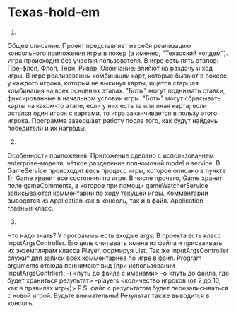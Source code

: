 # Texas-hold-em

 1)
 Общее описание.
 Проект представляет из себя реализацию консольного приложения игры в покер (а именно, "Техасский холдем").
 Игра происходит без участия пользователя.
 В игре есть пять этапов: Пре-флоп, Флоп, Тёрн, Ривер, Окончание; влияют на раздачу и ход игры.
 В игре реализованны комбинации карт, которые бывают в покере; у каждого игрока, который не выкинул карты, ищется старшая комбинация на всех основных этапах.
 "Боты" могут поднимать ставки, фиксированные в начальном условии игры.
 "Боты" могут сбрасывать карты на каком-то этапе, если у них есть та или иная карта; если остался один игрок с картами, то игра заканчивается в пользу этого игрока. 
 Программа завершает работу после того, как будут найдены победители и их награды.

 2)
 Особенности приложения.
 Приложение сделано с использованием enterprise-модели; чёткое разделение полномочий model и service.
 В GameService происходит весь процесс игры, которое описано в пункте 1).
 Game хранит все состояния по игре.
 В числе прочего, Game хранит поле gameComments, в которое при помощи gameWatcherService записываются комментарии по ходу текущей игры.
 Комментарии выводятся из Application как в консоль, так и в файл.
 Application - главный класс.

 3)
 Что надо знать?
 У программы есть входые args.
 В проекта есть класс InputArgsController.
 Его цель считывать имена из файла и присваивать их экземплярам класса Player, формируя List<Player>.
 Так же InputArgsController служит для записи всех комментариев по игре в файл.
 Program arguments отсюда принимают вид (при использовании InputArgsContrller):
 -i <путь до файла с именами> -o <путь до файла, где будет храниться результат> -players <количество игроков (от 2 до 10, как в правилах игры)>
 P.S. файл с результатом будет перезаписываться с новой игрой. Будьте внимательны!
 Результат также выводится в консоль.